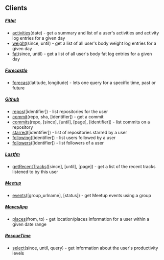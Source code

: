 ## Clients

##### [Fitbit](https://wiki.fitbit.com/display/API/Fitbit+Resource+Access+API)

* [activities](https://wiki.fitbit.com/display/API/API-Get-Activities)(date) - get a summary and list of a user&#39;s activities and activity log entries for a given day
* [weight](https://wiki.fitbit.com/display/API/API-Get-Body-Weight)(since, until) - get a list of all user&#39;s body weight log entries for a given day
* [fat](https://wiki.fitbit.com/display/API/API-Get-Body-Fat)(since, until) - get a list of all user&#39;s body fat log entries for a given day

##### [ForecastIo](https://developer.forecast.io/docs/v2)

* [forecast](https://developer.forecast.io/docs/v2)(latitude, longitude) - lets one query for a specific time, past or future

##### [Github](https://developer.github.com/v3/)

* [repos](https://developer.github.com/v3/repos/)([identifier]) - list repositories for the user
* [commit](https://developer.github.com/v3/repos/commits/#get-a-single-commit)(repo, sha, [identifier]) - get a commit
* [commits](https://developer.github.com/v3/repos/commits/)(repo, [since], [until], [page], [identifier]) - list commits on a repository
* [starred](https://developer.github.com/v3/users/)([identifier]) - list of repositories starred by a user
* [following](https://developer.github.com/v3/users/)([identifier]) - list users followed by a user
* [followers](https://developer.github.com/v3/users/)([identifier]) - list followers of a user

##### [Lastfm](http://www.last.fm/api)

* [getRecentTracks](http://www.last.fm/api/show/user.getRecentTracks)([since], [until], [page]) - get a list of the recent tracks listened to by this user

##### [Meetup](http://www.meetup.com/meetup_api/)

* [events](http://www.meetup.com/meetup_api/docs/2/events/)([group_urlname], [status]) - get Meetup events using a group

##### [MovesApp](https://dev.moves-app.com/)

* [places](https://dev.moves-app.com/docs/api_places)(from, to) - get location/places information for a user within a given date range

##### [RescueTime](https://www.rescuetime.com/anapi/manage)

* [select](https://www.rescuetime.com/anapi/setup/documentation)(since, until, query) - get information about the user&#39;s productivity levels

